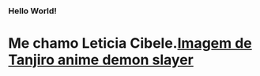 ### Hello World!
# Me chamo Leticia Cibele.[Imagem de Tanjiro anime demon slayer](imagens/fotor-20241027182025.png)